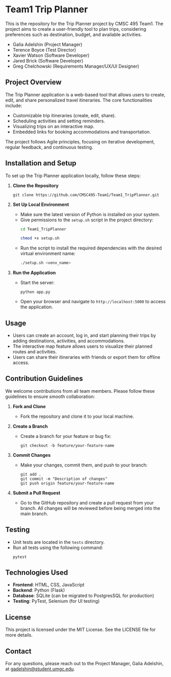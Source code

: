 # Team1 Trip Planner

This is the repository for the Trip Planner project by CMSC 495 Team1. The project aims to create a user-friendly tool
to plan trips, considering preferences such as destination, budget, and available activities.

- Galia Adelshin (Project Manager)
- Terence Boyce (Test Director)
- Xavier Watson (Software Developer)
- Jared Brick (Software Developer)
- Greg Chelchowski (Requirements Manager/UX/UI Designer)

## Project Overview
The Trip Planner application is a web-based tool that allows users to create, edit, and share personalized travel itineraries. The core functionalities include:
- Customizable trip itineraries (create, edit, share).
- Scheduling activities and setting reminders.
- Visualizing trips on an interactive map.
- Embedded links for booking accommodations and transportation.

The project follows Agile principles, focusing on iterative development, regular feedback, and continuous testing.

## Installation and Setup
To set up the Trip Planner application locally, follow these steps:

1. **Clone the Repository**
   ```
   git clone https://github.com/CMSC495-Team1/Team1_TripPlanner.git
   ```
 
2. **Set Up Local Environment**
   - Make sure the latest version of Python is installed on your system.
   - Give permissions to the `setup.sh` script in the project directory:
     ``` bash
     cd Team1_TripPlanner
     ```
     ``` bash
     chmod +x setup.sh
     ```
   - Run the script to install the required dependencies with the desired virtual environment name: 
     ``` bash
     ./setup.sh <venv_name>
     ```
     
3. **Run the Application**
   - Start the server:
     ```
     python app.py
     ```
   - Open your browser and navigate to `http://localhost:5000` to access the application.

## Usage
- Users can create an account, log in, and start planning their trips by adding destinations, activities, and accommodations.
- The interactive map feature allows users to visualize their planned routes and activities.
- Users can share their itineraries with friends or export them for offline access.

## Contribution Guidelines
We welcome contributions from all team members. Please follow these guidelines to ensure smooth collaboration:

1. **Fork and Clone**
   - Fork the repository and clone it to your local machine.

2. **Create a Branch**
   - Create a branch for your feature or bug fix:
     ```
     git checkout -b feature/your-feature-name
     ```

3. **Commit Changes**
   - Make your changes, commit them, and push to your branch:
     ```
     git add .
     git commit -m "Description of changes"
     git push origin feature/your-feature-name
     ```

4. **Submit a Pull Request**
   - Go to the GitHub repository and create a pull request from your branch. All changes will be reviewed before being merged into the main branch.

## Testing
- Unit tests are located in the `tests` directory.
- Run all tests using the following command:
  ```
  pytest
  ```

## Technologies Used
- **Frontend**: HTML, CSS, JavaScript
- **Backend**: Python (Flask)
- **Database**: SQLite (can be migrated to PostgresSQL for production)
- **Testing**: PyTest, Selenium (for UI testing)

## License
This project is licensed under the MIT License. See the LICENSE file for more details.

## Contact
For any questions, please reach out to the Project Manager, Galia Adelshin, at gadelshin@student.umgc.edu.

